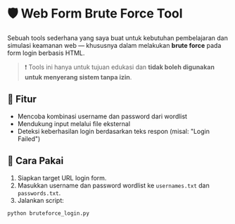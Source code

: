 # 🛡️ Web Form Brute Force Tool

Sebuah tools sederhana yang saya buat untuk kebutuhan pembelajaran dan simulasi keamanan web — khususnya dalam melakukan **brute force** pada form login berbasis HTML.

> ❗ Tools ini hanya untuk tujuan edukasi dan **tidak boleh digunakan untuk menyerang sistem tanpa izin**.

## 🚀 Fitur
- Mencoba kombinasi username dan password dari wordlist
- Mendukung input melalui file eksternal
- Deteksi keberhasilan login berdasarkan teks respon (misal: "Login Failed")

## 🧠 Cara Pakai
1. Siapkan target URL login form.
2. Masukkan username dan password wordlist ke `usernames.txt` dan `passwords.txt`.
3. Jalankan script:

```bash
python bruteforce_login.py
